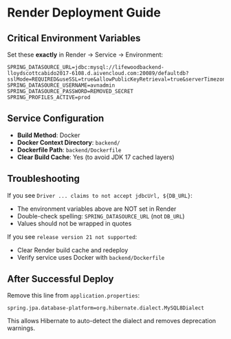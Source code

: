 # Render Deployment Guide

## Critical Environment Variables

Set these **exactly** in Render → Service → Environment:

```
SPRING_DATASOURCE_URL=jdbc:mysql://lifewoodbackend-lloydscottcabido2017-6108.d.aivencloud.com:20089/defaultdb?sslMode=REQUIRED&useSSL=true&allowPublicKeyRetrieval=true&serverTimezone=UTC
SPRING_DATASOURCE_USERNAME=avnadmin
SPRING_DATASOURCE_PASSWORD=REMOVED_SECRET
SPRING_PROFILES_ACTIVE=prod
```

## Service Configuration

- **Build Method**: Docker
- **Docker Context Directory**: `backend/`
- **Dockerfile Path**: `backend/Dockerfile`
- **Clear Build Cache**: Yes (to avoid JDK 17 cached layers)

## Troubleshooting

If you see `Driver ... claims to not accept jdbcUrl, ${DB_URL}`:
- The environment variables above are NOT set in Render
- Double-check spelling: `SPRING_DATASOURCE_URL` (not `DB_URL`)
- Values should not be wrapped in quotes

If you see `release version 21 not supported`:
- Clear Render build cache and redeploy
- Verify service uses Docker with `backend/Dockerfile`

## After Successful Deploy

Remove this line from `application.properties`:
```
spring.jpa.database-platform=org.hibernate.dialect.MySQL8Dialect
```

This allows Hibernate to auto-detect the dialect and removes deprecation warnings.
